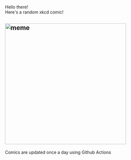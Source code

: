 Hello there! <br>Here's a random xkcd comic!<br>
## <img src="https://imgs.xkcd.com/comics/sagan-man.png" alt="meme" width="400"/><br>
Comics are updated once a day using Github Actions